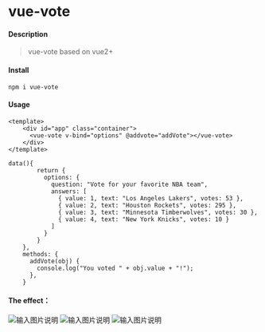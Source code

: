 # vue-vote

#### Description
> vue-vote based on vue2+

#### Install
```
npm i vue-vote
```
#### Usage
```
<template>
    <div id="app" class="container">
      <vue-vote v-bind="options" @addvote="addVote"></vue-vote>
    </div>
</template>

data(){
        return {
          options: {
            question: "Vote for your favorite NBA team",
            answers: [
              { value: 1, text: "Los Angeles Lakers", votes: 53 },
              { value: 2, text: "Houston Rockets", votes: 295 },
              { value: 3, text: "Minnesota Timberwolves", votes: 30 },
              { value: 4, text: "New York Knicks", votes: 10 }
            ]
          }
        }
    },
    methods: {
      addVote(obj) {
        console.log("You voted " + obj.value + "!");
      },
    }
```

#### The effect：
![输入图片说明](https://images.gitee.com/uploads/images/2021/0930/153206_89fd8af9_1003280.png "屏幕截图.png")
![输入图片说明](https://images.gitee.com/uploads/images/2021/0930/153216_32990900_1003280.png "屏幕截图.png")
![输入图片说明](https://images.gitee.com/uploads/images/2021/0930/173215_5e9d77ca_1003280.png "屏幕截图.png")

